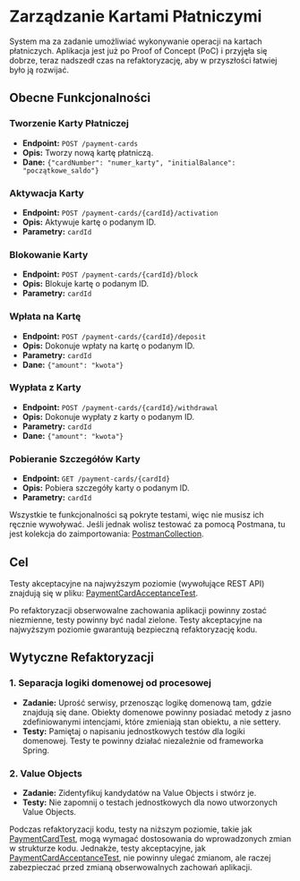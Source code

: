 # Zarządzanie Kartami Płatniczymi

System ma za zadanie umożliwiać wykonywanie operacji na kartach płatniczych.
Aplikacja jest już po Proof of Concept (PoC) i przyjęła się dobrze, teraz nadszedł czas na refaktoryzację, aby w przyszłości łatwiej było ją rozwijać.

## Obecne Funkcjonalności

### Tworzenie Karty Płatniczej
- **Endpoint:** `POST /payment-cards`
- **Opis:** Tworzy nową kartę płatniczą.
- **Dane:** `{"cardNumber": "numer_karty", "initialBalance": "początkowe_saldo"}`

### Aktywacja Karty
- **Endpoint:** `POST /payment-cards/{cardId}/activation`
- **Opis:** Aktywuje kartę o podanym ID.
- **Parametry:** `cardId`

### Blokowanie Karty
- **Endpoint:** `POST /payment-cards/{cardId}/block`
- **Opis:** Blokuje kartę o podanym ID.
- **Parametry:** `cardId`

### Wpłata na Kartę
- **Endpoint:** `POST /payment-cards/{cardId}/deposit`
- **Opis:** Dokonuje wpłaty na kartę o podanym ID.
- **Parametry:** `cardId`
- **Dane:** `{"amount": "kwota"}`

### Wypłata z Karty
- **Endpoint:** `POST /payment-cards/{cardId}/withdrawal`
- **Opis:** Dokonuje wypłaty z karty o podanym ID.
- **Parametry:** `cardId`
- **Dane:** `{"amount": "kwota"}`

### Pobieranie Szczegółów Karty
- **Endpoint:** `GET /payment-cards/{cardId}`
- **Opis:** Pobiera szczegóły karty o podanym ID.
- **Parametry:** `cardId`


Wszystkie te funkcjonalności są pokryte testami, więc nie musisz ich ręcznie wywoływać.
Jeśli jednak wolisz testować za pomocą Postmana, tu jest kolekcja do zaimportowania: [PostmanCollection](../../../../../src/main/resources/static/oop/PaymentCard.postman_collection.json).

## Cel

Testy akceptacyjne na najwyższym poziomie (wywołujące REST API) znajdują się w pliku: [PaymentCardAcceptanceTest](../../../../test/java/wzorce/oop/PaymentCardAcceptanceTest.java).

Po refaktoryzacji obserwowalne zachowania aplikacji powinny zostać niezmienne, testy powinny być nadal zielone.
Testy akceptacyjne na najwyższym poziomie gwarantują bezpieczną refaktoryzację kodu.

## Wytyczne Refaktoryzacji

### 1. Separacja logiki domenowej od procesowej
- **Zadanie:** Uprość serwisy, przenosząc logikę domenową tam, gdzie znajdują się dane. Obiekty domenowe powinny posiadać metody z jasno zdefiniowanymi intencjami, które zmieniają stan obiektu, a nie settery.
- **Testy:** Pamiętaj o napisaniu jednostkowych testów dla logiki domenowej. Testy te powinny działać niezależnie od frameworka Spring.

### 2. Value Objects
- **Zadanie:** Zidentyfikuj kandydatów na Value Objects i stwórz je.
- **Testy:** Nie zapomnij o testach jednostkowych dla nowo utworzonych Value Objects.

Podczas refaktoryzacji kodu, testy na niższym poziomie, takie jak [PaymentCardTest](../../../../test/java/wzorce/oop/PaymentCardTest.java), mogą wymagać dostosowania do wprowadzonych zmian w strukturze kodu.
Jednakże, testy akceptacyjne, jak [PaymentCardAcceptanceTest](../../../../test/java/wzorce/oop/PaymentCardAcceptanceTest.java), nie powinny ulegać zmianom, ale raczej zabezpieczać przed zmianą obserwowalnych zachowań aplikacji.
